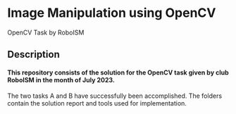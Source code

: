 # Image Manipulation using OpenCV
OpenCV Task by RoboISM

## Description
#### This repository consists of the solution for the OpenCV task given by club RoboISM in the month of July 2023. 
The two tasks A and B have successfully been accomplished. The folders contain the solution report and tools used for implementation.
